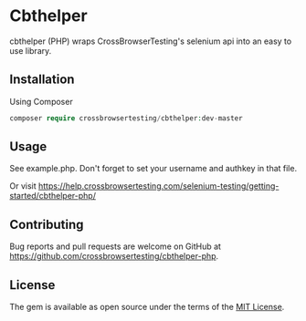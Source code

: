 # Cbthelper


cbthelper (PHP) wraps CrossBrowserTesting's selenium api into an easy to use library.

## Installation

Using Composer

```php
composer require crossbrowsertesting/cbthelper:dev-master
```


## Usage

See example.php. Don't forget to set your username and authkey in that file.

Or visit https://help.crossbrowsertesting.com/selenium-testing/getting-started/cbthelper-php/

## Contributing

Bug reports and pull requests are welcome on GitHub at https://github.com/crossbrowsertesting/cbthelper-php.

## License

The gem is available as open source under the terms of the [MIT License](https://opensource.org/licenses/MIT).
